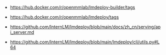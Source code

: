 


- https://hub.docker.com/r/openmmlab/lmdeploy-builder/tags
- https://hub.docker.com/r/openmmlab/lmdeploy/tags



- https://github.com/InternLM/lmdeploy/blob/main/docs/zh_cn/serving/api_server.md

- https://github.com/InternLM/lmdeploy/blob/main/lmdeploy/cli/utils.py#L64

